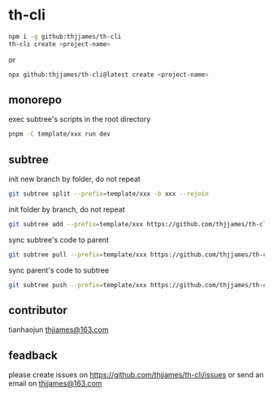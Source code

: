# th-cli
```bash
npm i -g github:thjjames/th-cli
th-cli create <project-name>
```
or  
```bash
npx github:thjjames/th-cli@latest create <project-name>
```

## monorepo
exec subtree's scripts in the root directory
```bash
pnpm -C template/xxx run dev
```

## subtree
init new branch by folder, do not repeat
```bash
git subtree split --prefix=template/xxx -b xxx --rejoin
```

init folder by branch, do not repeat
```bash
git subtree add --prefix=template/xxx https://github.com/thjjames/th-cli xxx
```

sync subtree's code to parent
```bash
git subtree pull --prefix=template/xxx https://github.com/thjjames/th-cli xxx
```

sync parent's code to subtree
```bash
git subtree push --prefix=template/xxx https://github.com/thjjames/th-cli xxx
```

## contributor
tianhaojun <thjjames@163.com>

## feadback
please create issues on https://github.com/thjjames/th-cli/issues or send an email on <thjjames@163.com>
